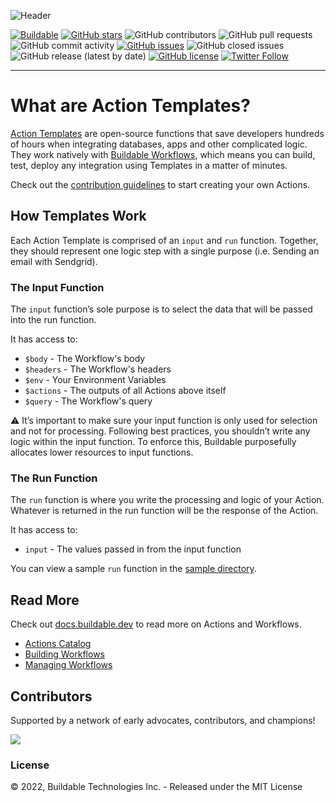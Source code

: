![Header](https://assets.buildable.dev/catalog/graphics/one-api-100-integrations.png)

[![Buildable](https://assets.buildable.dev/buildable-logos/powered-by-buildable.svg)](https://buildable.dev) [![GitHub stars](https://img.shields.io/github/stars/buildable/actions)](https://github.com/buildable/actions/stargazers) ![GitHub contributors](https://img.shields.io/github/contributors/buildable/actions) ![GitHub pull requests](https://img.shields.io/github/issues-pr-raw/buildable/actions) ![GitHub commit activity](https://img.shields.io/github/commit-activity/m/buildable/actions) [![GitHub issues](https://img.shields.io/github/issues/buildable/actions)](https://github.com/buildable/actions/issues) ![GitHub closed issues](https://img.shields.io/github/issues-closed/buildable/actions) ![GitHub release (latest by date)](https://img.shields.io/github/v/release/buildable/actions) [![GitHub license](https://img.shields.io/github/license/buildable/actions)](https://github.com/buildable/actions) [![Twitter Follow](https://img.shields.io/twitter/follow/BuildableHQ?style=social)](https://twitter.com/BuildableHQ)

---

# What are Action Templates?

[Action Templates](/catalog/) are open-source functions that save developers hundreds of hours when integrating databases, apps and other complicated logic. They work natively with [Buildable Workflows](https://docs.buildable.dev/workflows/building-workflows), which means you can build, test, deploy any integration using Templates in a matter of minutes.

Check out the [contribution guidelines](CONTRIBUTING.md) to start creating your own Actions. 

## How Templates Work

Each Action Template is comprised of an `input` and `run` function. Together, they should represent one logic step with a single purpose (i.e. Sending an email with Sendgrid).

### The Input Function
The `input` function’s sole purpose is to select the data that will be passed into the run function.

It has access to:

- `$body` - The Workflow's body
- `$headers` - The Workflow's headers
- `$env` - Your Environment Variables
- `$actions` - The outputs of all Actions above itself
- `$query` - The Workflow's query

⚠️ It’s important to make sure your input function is only used for selection and not for processing. Following best practices, you shouldn’t write any logic within the input function. To enforce this, Buildable purposefully allocates lower resources to input functions.

### The Run Function
The `run` function is where you write the processing and logic of your Action. Whatever is returned in the run function will be the response of the Action.

It has access to:

- `input` - The values passed in from the input function

You can view a sample `run` function in the [sample directory](/sample/).

## Read More

Check out [docs.buildable.dev](https://docs.buildable.dev) to read more on Actions and Workflows.
- [Actions Catalog](https://docs.buildable.dev/connections/action-catalog)
- [Building Workflows](https://docs.buildable.dev/workflows/building-workflows)
- [Managing Workflows](https://docs.buildable.dev/workflows/managing-workflows)

## Contributors

Supported by a network of early advocates, contributors, and champions!

<a href="https://github.com/buildable/actions/graphs/contributors">
  <img src="https://contrib.rocks/image?repo=buildable/actions" />
</a>

### License

© 2022, Buildable Technologies Inc. - Released under the MIT License
